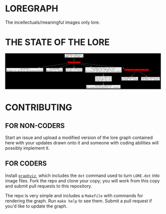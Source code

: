 # LOREGRAPH

The incellectuals/meaningful images only lore.

# THE STATE OF THE LORE

![LOREGRAPH](LORE.png)

# CONTRIBUTING

## FOR NON-CODERS

Start an issue and upload a modified version of the lore graph contained here
with your updates drawn onto it and someone with coding abilities will possibly
implement it.

## FOR CODERS

Install [`graphviz`](https://graphviz.org/download/), which includes the `dot`
command used to turn `LORE.dot` into image files. Fork the repo and clone your
copy; you will work from this copy and submit pull requests to this repository.

The repo is very simple and includes a `Makefile` with commands for rendering
the graph. Run `make help` to see them. Submit a pull request if you'd like to
update the graph.
